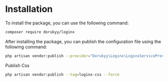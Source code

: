 # Installation
To install the package, you can use the following command:

```bash
composer require dorukyy/loginx
```

After installing the package, you can publish the configuration file using the following command:

```bash
php artisan vendor:publish --provider="Dorukyy\Loginx\LoginxServiceProvider"
```

Publish Css
```bash
php artisan vendor:publish --tag=loginx-css --force
```

